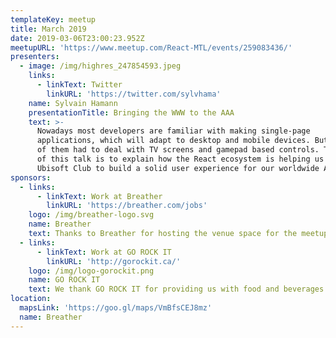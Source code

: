 ```yaml
---
templateKey: meetup
title: March 2019
date: 2019-03-06T23:00:23.952Z
meetupURL: 'https://www.meetup.com/React-MTL/events/259083436/'
presenters:
  - image: /img/highres_247854593.jpeg
    links:
      - linkText: Twitter
        linkURL: 'https://twitter.com/sylvhama'
    name: Sylvain Hamann
    presentationTitle: Bringing the WWW to the AAA
    text: >-
      Nowadays most developers are familiar with making single-page
      applications, which will adapt to desktop and mobile devices. But not all
      of them had to deal with TV screens and gamepad based controls. The goal
      of this talk is to explain how the React ecosystem is helping us at
      Ubisoft Club to build a solid user experience for our worldwide AAA users.
sponsors:
  - links:
      - linkText: Work at Breather
        linkURL: 'https://breather.com/jobs'
    logo: /img/breather-logo.svg
    name: Breather
    text: Thanks to Breather for hosting the venue space for the meetup.
  - links:
      - linkText: Work at GO ROCK IT
        linkURL: 'http://gorockit.ca/'
    logo: /img/logo-gorockit.png
    name: GO ROCK IT
    text: We thank GO ROCK IT for providing us with food and beverages.
location:
  mapsLink: 'https://goo.gl/maps/VmBfsCEJ8mz'
  name: Breather
---
```


